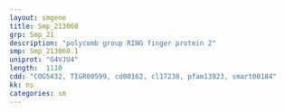 ```yaml
---
layout: smgene
title: Smp_213060
grp: Smp_21
description: "polycomb group RING finger protein 2"
smp: Smp_213060.1
uniprot: "G4VJU4"
length:  1110
cdd: "COG5432, TIGR00599, cd00162, cl17238, pfam13923, smart00184"
kk: ns
categories: sm
---
```

